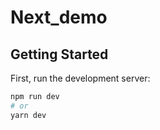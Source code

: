 # Next_demo

## Getting Started

First, run the development server:

```bash
npm run dev
# or
yarn dev
```
